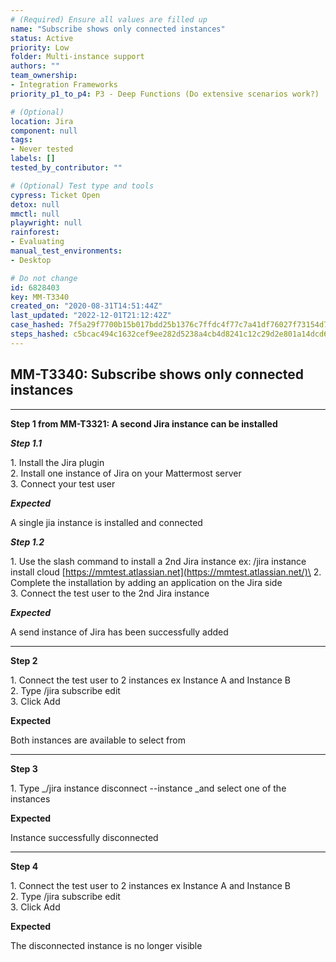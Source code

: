 ```yaml
---
# (Required) Ensure all values are filled up
name: "Subscribe shows only connected instances"
status: Active
priority: Low
folder: Multi-instance support
authors: ""
team_ownership: 
- Integration Frameworks
priority_p1_to_p4: P3 - Deep Functions (Do extensive scenarios work?)

# (Optional)
location: Jira
component: null
tags: 
- Never tested
labels: []
tested_by_contributor: ""

# (Optional) Test type and tools
cypress: Ticket Open
detox: null
mmctl: null
playwright: null
rainforest: 
- Evaluating
manual_test_environments: 
- Desktop

# Do not change
id: 6828403
key: MM-T3340
created_on: "2020-08-31T14:51:44Z"
last_updated: "2022-12-01T21:12:42Z"
case_hashed: 7f5a29f7700b15b017bdd25b1376c7ffdc4f77c7a41df76027f73154d7216bb9c8ac65734d562931a733af9d169052db
steps_hashed: c5bcac494c1632cef9ee282d5238a4cb4d8241c12c29d2e801a14dcd650a63b5169997e171aaa4185af7bdc27f5e0005
---
```


<!-- (Auto-generated) Based on frontmatter's "key" and "name" -->

## MM-T3340: Subscribe shows only connected instances

---

**Step 1 from MM-T3321: A second Jira instance can be installed**

<!-- (Auto-generated) Note: Steps 1.1 to 1.2 should not be updated here. Instead, modify directly to the referenced MM-T3321 test case. -->

_**Step 1.1**_

1\. Install the Jira plugin\
2\. Install one instance of Jira on your Mattermost server\
3\. Connect your test user

_**Expected**_

A single jia instance is installed and connected

_**Step 1.2**_

1\. Use the slash command to install a 2nd Jira instance ex: /jira instance install cloud [https://mmtest.atlassian.net](https://mmtest.atlassian.net/)\
2\. Complete the installation by adding an application on the Jira side\
3\. Connect the test user to the 2nd Jira instance

_**Expected**_

A send instance of Jira has been successfully added

---

**Step 2**

1\. Connect the test user to 2 instances ex Instance A and Instance B\
2\. Type /jira subscribe edit\
3\. Click Add

**Expected**

Both instances are available to select from

---

**Step 3**

1\. Type \_/jira instance disconnect --instance \_and select one of the instances

**Expected**

Instance successfully disconnected

---

**Step 4**

1\. Connect the test user to 2 instances ex Instance A and Instance B\
2\. Type /jira subscribe edit\
3\. Click Add

**Expected**

The disconnected instance is no longer visible
